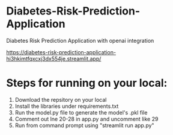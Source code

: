 # Diabetes-Risk-Prediction-Application
Diabetes Risk Prediction Application with openai integration

https://diabetes-risk-prediction-application-hi3hkimtfqxcxj3dx554je.streamlit.app/

# Steps for running on your local:
1. Download the repsitory on your local
2. Install the libraries under requirements.txt
3. Run the model.py file to generate the model's .pkl file
4. Comment out lne 20-28 in app.py and uncomment like 29
5. Run from command prompt using "streamlit run app.py"
